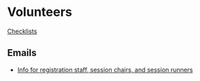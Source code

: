 # Volunteers

[Checklists](checklists.md)

## Emails 

- [Info for registration staff, session chairs, and session runners](volunteer-info-email.md)
